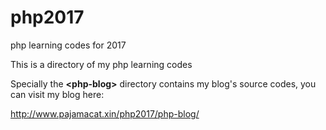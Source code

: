 # php2017
php learning codes for 2017

This is a directory of my php learning codes

Specially the <b>\<php-blog\></b> directory contains my blog's source codes,
you can visit my blog here:

<a>http://www.pajamacat.xin/php2017/php-blog/</a>
